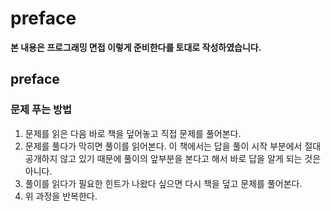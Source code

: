 # preface

**본 내용은 프로그래밍 면접 이렇게 준비한다를 토대로 작성하였습니다.**



## preface

### 문제 푸는 방법

 1. 문제를 읽은 다음 바로 책을 덮어놓고 직접 문제를 풀어본다.
 2. 문제를 풀다가 막히면 풀이를 읽어본다. 이 책에서는 답을 풀이 시작 부분에서 절대 공개하지 않고 있기 때문에 풀이의 앞부분을 본다고 해서 바로 답을 알게 되는 것은 아니다.
 3. 풀이를 읽다가 필요한 힌트가 나왔다 싶으면 다시 책을 덮고 문제를 풀어본다.
 4. 위 과정을 반복한다.
